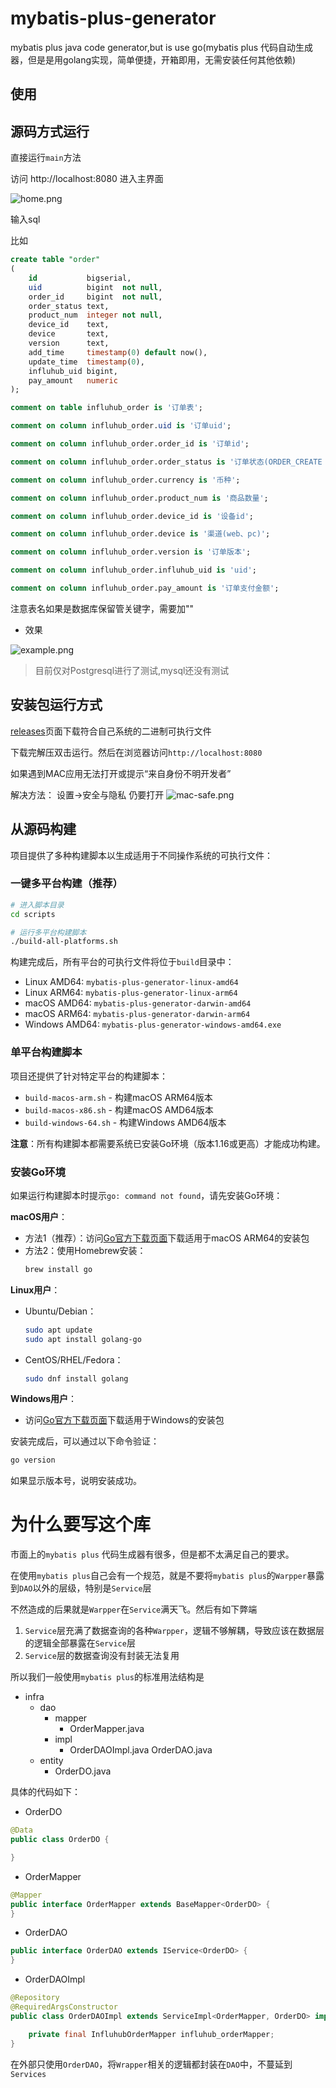 # mybatis-plus-generator
mybatis plus java code generator,but is use go(mybatis plus 代码自动生成器，但是是用golang实现，简单便捷，开箱即用，无需安装任何其他依赖)

## 使用

## 源码方式运行

直接运行`main`方法

访问 http://localhost:8080 进入主界面

![home.png](doc/home.png)

输入sql

比如

```sql
create table "order"
(
    id           bigserial,
    uid          bigint  not null,
    order_id     bigint  not null,
    order_status text,
    product_num  integer not null,
    device_id    text,
    device       text,
    version      text,
    add_time     timestamp(0) default now(),
    update_time  timestamp(0),
    influhub_uid bigint,
    pay_amount   numeric
);

comment on table influhub_order is '订单表';

comment on column influhub_order.uid is '订单uid';

comment on column influhub_order.order_id is '订单id';

comment on column influhub_order.order_status is '订单状态(ORDER_CREATE（下单）、ORDER_CANCEL（全单取消）、ORDER_PART_CANCEL（部分取消）、ORDER_SIGN（确认收货）、ORDER_REFUND（订单退款）)';

comment on column influhub_order.currency is '币种';

comment on column influhub_order.product_num is '商品数量';

comment on column influhub_order.device_id is '设备id';

comment on column influhub_order.device is '渠道(web、pc)';

comment on column influhub_order.version is '订单版本';

comment on column influhub_order.influhub_uid is 'uid';

comment on column influhub_order.pay_amount is '订单支付金额';
```

注意表名如果是数据库保留管关键字，需要加""

- 效果

![example.png](doc/example.png)


> 目前仅对Postgresql进行了测试,mysql还没有测试

## 安装包运行方式

[releases](https://github.com/weihubs/mybatis-plus-generator/releases)页面下载符合自己系统的二进制可执行文件

下载完解压双击运行。然后在浏览器访问`http://localhost:8080`

如果遇到MAC应用无法打开或提示“来自身份不明开发者”

解决方法：
设置→安全与隐私 仍要打开
![mac-safe.png](doc/mac-safe.png)

## 从源码构建

项目提供了多种构建脚本以生成适用于不同操作系统的可执行文件：

### 一键多平台构建（推荐）

```bash
# 进入脚本目录
cd scripts

# 运行多平台构建脚本
./build-all-platforms.sh
```

构建完成后，所有平台的可执行文件将位于`build`目录中：
- Linux AMD64: `mybatis-plus-generator-linux-amd64`
- Linux ARM64: `mybatis-plus-generator-linux-arm64`
- macOS AMD64: `mybatis-plus-generator-darwin-amd64`
- macOS ARM64: `mybatis-plus-generator-darwin-arm64`
- Windows AMD64: `mybatis-plus-generator-windows-amd64.exe`

### 单平台构建脚本

项目还提供了针对特定平台的构建脚本：
- `build-macos-arm.sh` - 构建macOS ARM64版本
- `build-macos-x86.sh` - 构建macOS AMD64版本
- `build-windows-64.sh` - 构建Windows AMD64版本

**注意**：所有构建脚本都需要系统已安装Go环境（版本1.16或更高）才能成功构建。

### 安装Go环境

如果运行构建脚本时提示`go: command not found`，请先安装Go环境：

**macOS用户**：
- 方法1（推荐）：访问[Go官方下载页面](https://golang.org/dl/)下载适用于macOS ARM64的安装包
- 方法2：使用Homebrew安装：
  ```bash
  brew install go
  ```

**Linux用户**：
- Ubuntu/Debian：
  ```bash
  sudo apt update
  sudo apt install golang-go
  ```
- CentOS/RHEL/Fedora：
  ```bash
  sudo dnf install golang
  ```

**Windows用户**：
- 访问[Go官方下载页面](https://golang.org/dl/)下载适用于Windows的安装包

安装完成后，可以通过以下命令验证：

```bash
go version
```

如果显示版本号，说明安装成功。


# 为什么要写这个库

市面上的`mybatis plus` 代码生成器有很多，但是都不太满足自己的要求。

在使用`mybatis plus`自己会有一个规范，就是不要将`mybatis plus`的`Warpper`暴露到`DAO`以外的层级，特别是`Service`层

不然造成的后果就是`Warpper`在`Service`满天飞。然后有如下弊端

1. `Service`层充满了数据查询的各种`Warpper`，逻辑不够解耦，导致应该在数据层的逻辑全部暴露在`Service`层
2. `Service`层的数据查询没有封装无法复用

所以我们一般使用`mybatis plus`的标准用法结构是

- infra
  - dao
    - mapper
      - OrderMapper.java
    - impl
      - OrderDAOImpl.java
  OrderDAO.java
  - entity
    - OrderDO.java

具体的代码如下：

- OrderDO

```java
@Data
public class OrderDO {

}
```

- OrderMapper

```java
@Mapper
public interface OrderMapper extends BaseMapper<OrderDO> {
}
```

- OrderDAO

```java
public interface OrderDAO extends IService<OrderDO> {
}
```

- OrderDAOImpl

```java
@Repository
@RequiredArgsConstructor
public class OrderDAOImpl extends ServiceImpl<OrderMapper, OrderDO> implements OrderDAO {

    private final InfluhubOrderMapper influhub_orderMapper;
}
```

在外部只使用`OrderDAO`，将`Wrapper`相关的逻辑都封装在`DAO`中，不蔓延到`Services`